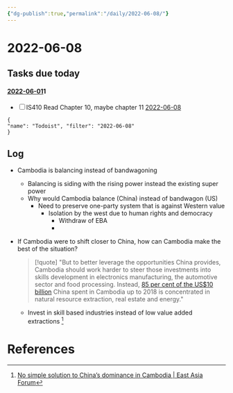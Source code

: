 ```yaml
---
{"dg-publish":true,"permalink":"/daily/2022-06-08/"}
---
```


# 2022-06-08

## Tasks due today

<div><h4><span><a data-tooltip-position="top" aria-label="daily/2022-06-01.md" data-href="daily/2022-06-01.md" href="daily/2022-06-01.md" class="internal-link" target="_blank" rel="noopener">2022-06-01</a></span><span class="dataview small-text">1</span></h4><div class="dataview result-group"><ul class="contains-task-list"><li data-task=" " class="dataview task-list-item"><input type="checkbox" class="dataview task-list-item-checkbox"><span>IS410 Read Chapter 10, maybe chapter 11 <a data-href="2022-06-08" href="2022-06-08" class="internal-link" target="_blank" rel="noopener">2022-06-08</a></span></li></ul></div></div>



```todoist 
{ 
"name": "Todoist", "filter": "2022-06-08" 
} 
```

## Log
- Cambodia is balancing instead of bandwagoning
	- Balancing is siding with the rising power instead the existing super power
	- Why would Cambodia balance (China) instead of bandwagon (US)
		- Need to preserve one-party system that is against Western value
			- Isolation by the west due to human rights and democracy
				- Withdraw of EBA
				- 

- If Cambodia were to shift closer to China, how can Cambodia make the best of the situation?
	>[!quote] "But to better leverage the opportunities China provides, Cambodia should work harder to steer those investments into skills development in electronics manufacturing, the automotive sector and food processing. Instead, [85 per cent of the US$10 billion](https://www.policyforum.net/the-impact-of-changing-relations-between-china-and-vietnam/) China spent in Cambodia up to 2018 is concentrated in natural resource extraction, real estate and energy."
	- Invest in skill based industries instead of low value added extractions [^1]

# References

[^1]: [No simple solution to China’s dominance in Cambodia | East Asia Forum](https://www.eastasiaforum.org/2020/12/26/no-simple-solution-to-chinas-dominance-in-cambodia/)